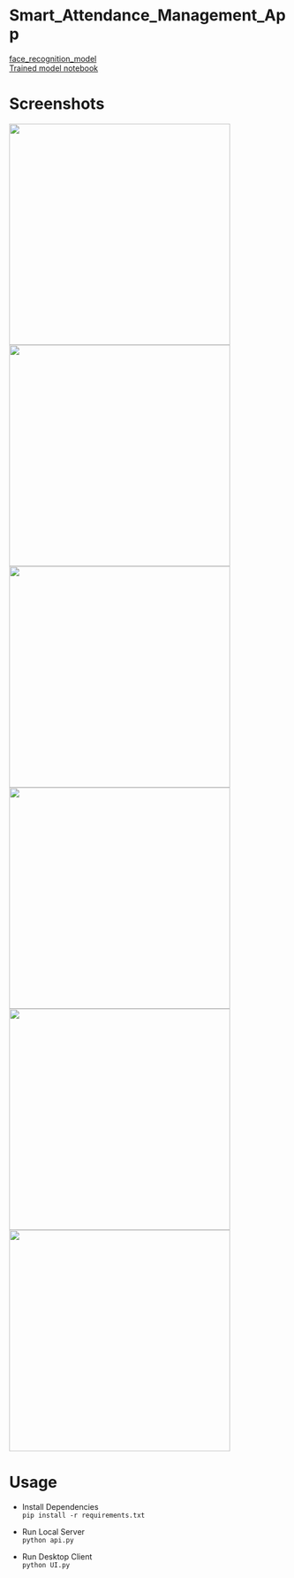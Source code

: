 # Smart_Attendance_Management_App

[face_recognition_model](https://drive.google.com/file/d/1EJnMNjI4fCBkewhpUShoGx9uZNw9uIQ7/view?usp=sharing)   
[Trained model notebook](https://www.kaggle.com/omkaramilkanthwar/face-model)

# Screenshots
<img src="https://github.com/lnx2000/Smart_Attendance_Management_App/blob/master/images/login_dark.jpg" height="400">      <img src="https://github.com/lnx2000/Smart_Attendance_Management_App/blob/master/images/login_light.jpg" height="400">      <img src="https://github.com/lnx2000/Smart_Attendance_Management_App/blob/master/images/signup_dark.jpg" height="400">      <img src="https://github.com/lnx2000/Smart_Attendance_Management_App/blob/master/images/signup_light.jpg" height="400">     <img src="https://github.com/lnx2000/Smart_Attendance_Management_App/blob/master/images/a_dark.jpg" height="400">     <img src="https://github.com/lnx2000/Smart_Attendance_Management_App/blob/master/images/a_light.jpg" height="400">

# Usage
* Install Dependencies  
    `pip install -r requirements.txt` 
    
* Run Local Server  
    `python api.py`
    
* Run Desktop Client  
    `python UI.py`

